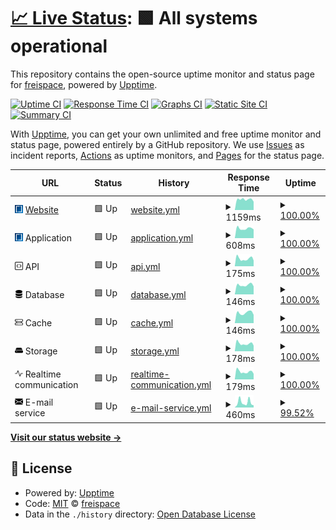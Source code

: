 # [📈 Live Status](https://status.freispace.com): <!--live status--> **🟩 All systems operational**

This repository contains the open-source uptime monitor and status page for [freispace](https://status.freispace.com), powered by [Upptime](https://github.com/upptime/upptime).

[![Uptime CI](https://github.com/freispace/uptime-status/workflows/Uptime%20CI/badge.svg)](https://github.com/freispace/uptime-status/actions?query=workflow%3A%22Uptime+CI%22)
[![Response Time CI](https://github.com/freispace/uptime-status/workflows/Response%20Time%20CI/badge.svg)](https://github.com/freispace/uptime-status/actions?query=workflow%3A%22Response+Time+CI%22)
[![Graphs CI](https://github.com/freispace/uptime-status/workflows/Graphs%20CI/badge.svg)](https://github.com/freispace/uptime-status/actions?query=workflow%3A%22Graphs+CI%22)
[![Static Site CI](https://github.com/freispace/uptime-status/workflows/Static%20Site%20CI/badge.svg)](https://github.com/freispace/uptime-status/actions?query=workflow%3A%22Static+Site+CI%22)
[![Summary CI](https://github.com/freispace/uptime-status/workflows/Summary%20CI/badge.svg)](https://github.com/freispace/uptime-status/actions?query=workflow%3A%22Summary+CI%22)

With [Upptime](https://upptime.js.org), you can get your own unlimited and free uptime monitor and status page, powered entirely by a GitHub repository. We use [Issues](https://github.com/freispace/uptime-status/issues) as incident reports, [Actions](https://github.com/freispace/uptime-status/actions) as uptime monitors, and [Pages](https://status.freispace.com) for the status page.

<!--start: status pages-->
<!-- This summary is generated by Upptime (https://github.com/upptime/upptime) -->
<!-- Do not edit this manually, your changes will be overwritten -->
<!-- prettier-ignore -->
| URL | Status | History | Response Time | Uptime |
| --- | ------ | ------- | ------------- | ------ |
| <img alt="" src="https://raw.githubusercontent.com/freispace/uptime-status/master/assets/favicon.svg" height="13"> [Website](https://freispace.com/de/) | 🟩 Up | [website.yml](https://github.com/freispace/uptime-status/commits/HEAD/history/website.yml) | <details><summary><img alt="Response time graph" src="./graphs/website/response-time-week.png" height="20"> 1159ms</summary><br><a href="https://status.freispace.com/history/website"><img alt="Response time 1049" src="https://img.shields.io/endpoint?url=https%3A%2F%2Fraw.githubusercontent.com%2Ffreispace%2Fuptime-status%2FHEAD%2Fapi%2Fwebsite%2Fresponse-time.json"></a><br><a href="https://status.freispace.com/history/website"><img alt="24-hour response time 916" src="https://img.shields.io/endpoint?url=https%3A%2F%2Fraw.githubusercontent.com%2Ffreispace%2Fuptime-status%2FHEAD%2Fapi%2Fwebsite%2Fresponse-time-day.json"></a><br><a href="https://status.freispace.com/history/website"><img alt="7-day response time 1159" src="https://img.shields.io/endpoint?url=https%3A%2F%2Fraw.githubusercontent.com%2Ffreispace%2Fuptime-status%2FHEAD%2Fapi%2Fwebsite%2Fresponse-time-week.json"></a><br><a href="https://status.freispace.com/history/website"><img alt="30-day response time 1049" src="https://img.shields.io/endpoint?url=https%3A%2F%2Fraw.githubusercontent.com%2Ffreispace%2Fuptime-status%2FHEAD%2Fapi%2Fwebsite%2Fresponse-time-month.json"></a><br><a href="https://status.freispace.com/history/website"><img alt="1-year response time 1049" src="https://img.shields.io/endpoint?url=https%3A%2F%2Fraw.githubusercontent.com%2Ffreispace%2Fuptime-status%2FHEAD%2Fapi%2Fwebsite%2Fresponse-time-year.json"></a></details> | <details><summary><a href="https://status.freispace.com/history/website">100.00%</a></summary><a href="https://status.freispace.com/history/website"><img alt="All-time uptime 100.00%" src="https://img.shields.io/endpoint?url=https%3A%2F%2Fraw.githubusercontent.com%2Ffreispace%2Fuptime-status%2FHEAD%2Fapi%2Fwebsite%2Fuptime.json"></a><br><a href="https://status.freispace.com/history/website"><img alt="24-hour uptime 100.00%" src="https://img.shields.io/endpoint?url=https%3A%2F%2Fraw.githubusercontent.com%2Ffreispace%2Fuptime-status%2FHEAD%2Fapi%2Fwebsite%2Fuptime-day.json"></a><br><a href="https://status.freispace.com/history/website"><img alt="7-day uptime 100.00%" src="https://img.shields.io/endpoint?url=https%3A%2F%2Fraw.githubusercontent.com%2Ffreispace%2Fuptime-status%2FHEAD%2Fapi%2Fwebsite%2Fuptime-week.json"></a><br><a href="https://status.freispace.com/history/website"><img alt="30-day uptime 100.00%" src="https://img.shields.io/endpoint?url=https%3A%2F%2Fraw.githubusercontent.com%2Ffreispace%2Fuptime-status%2FHEAD%2Fapi%2Fwebsite%2Fuptime-month.json"></a><br><a href="https://status.freispace.com/history/website"><img alt="1-year uptime 100.00%" src="https://img.shields.io/endpoint?url=https%3A%2F%2Fraw.githubusercontent.com%2Ffreispace%2Fuptime-status%2FHEAD%2Fapi%2Fwebsite%2Fuptime-year.json"></a></details>
| <img alt="" src="https://raw.githubusercontent.com/freispace/uptime-status/master/assets/favicon.svg" height="13"> Application | 🟩 Up | [application.yml](https://github.com/freispace/uptime-status/commits/HEAD/history/application.yml) | <details><summary><img alt="Response time graph" src="./graphs/application/response-time-week.png" height="20"> 608ms</summary><br><a href="https://status.freispace.com/history/application"><img alt="Response time 982" src="https://img.shields.io/endpoint?url=https%3A%2F%2Fraw.githubusercontent.com%2Ffreispace%2Fuptime-status%2FHEAD%2Fapi%2Fapplication%2Fresponse-time.json"></a><br><a href="https://status.freispace.com/history/application"><img alt="24-hour response time 548" src="https://img.shields.io/endpoint?url=https%3A%2F%2Fraw.githubusercontent.com%2Ffreispace%2Fuptime-status%2FHEAD%2Fapi%2Fapplication%2Fresponse-time-day.json"></a><br><a href="https://status.freispace.com/history/application"><img alt="7-day response time 608" src="https://img.shields.io/endpoint?url=https%3A%2F%2Fraw.githubusercontent.com%2Ffreispace%2Fuptime-status%2FHEAD%2Fapi%2Fapplication%2Fresponse-time-week.json"></a><br><a href="https://status.freispace.com/history/application"><img alt="30-day response time 982" src="https://img.shields.io/endpoint?url=https%3A%2F%2Fraw.githubusercontent.com%2Ffreispace%2Fuptime-status%2FHEAD%2Fapi%2Fapplication%2Fresponse-time-month.json"></a><br><a href="https://status.freispace.com/history/application"><img alt="1-year response time 982" src="https://img.shields.io/endpoint?url=https%3A%2F%2Fraw.githubusercontent.com%2Ffreispace%2Fuptime-status%2FHEAD%2Fapi%2Fapplication%2Fresponse-time-year.json"></a></details> | <details><summary><a href="https://status.freispace.com/history/application">100.00%</a></summary><a href="https://status.freispace.com/history/application"><img alt="All-time uptime 100.00%" src="https://img.shields.io/endpoint?url=https%3A%2F%2Fraw.githubusercontent.com%2Ffreispace%2Fuptime-status%2FHEAD%2Fapi%2Fapplication%2Fuptime.json"></a><br><a href="https://status.freispace.com/history/application"><img alt="24-hour uptime 100.00%" src="https://img.shields.io/endpoint?url=https%3A%2F%2Fraw.githubusercontent.com%2Ffreispace%2Fuptime-status%2FHEAD%2Fapi%2Fapplication%2Fuptime-day.json"></a><br><a href="https://status.freispace.com/history/application"><img alt="7-day uptime 100.00%" src="https://img.shields.io/endpoint?url=https%3A%2F%2Fraw.githubusercontent.com%2Ffreispace%2Fuptime-status%2FHEAD%2Fapi%2Fapplication%2Fuptime-week.json"></a><br><a href="https://status.freispace.com/history/application"><img alt="30-day uptime 100.00%" src="https://img.shields.io/endpoint?url=https%3A%2F%2Fraw.githubusercontent.com%2Ffreispace%2Fuptime-status%2FHEAD%2Fapi%2Fapplication%2Fuptime-month.json"></a><br><a href="https://status.freispace.com/history/application"><img alt="1-year uptime 100.00%" src="https://img.shields.io/endpoint?url=https%3A%2F%2Fraw.githubusercontent.com%2Ffreispace%2Fuptime-status%2FHEAD%2Fapi%2Fapplication%2Fuptime-year.json"></a></details>
| <img alt="" src="https://raw.githubusercontent.com/freispace/uptime-status/master/assets/api.svg" height="13"> API | 🟩 Up | [api.yml](https://github.com/freispace/uptime-status/commits/HEAD/history/api.yml) | <details><summary><img alt="Response time graph" src="./graphs/api/response-time-week.png" height="20"> 175ms</summary><br><a href="https://status.freispace.com/history/api"><img alt="Response time 197" src="https://img.shields.io/endpoint?url=https%3A%2F%2Fraw.githubusercontent.com%2Ffreispace%2Fuptime-status%2FHEAD%2Fapi%2Fapi%2Fresponse-time.json"></a><br><a href="https://status.freispace.com/history/api"><img alt="24-hour response time 131" src="https://img.shields.io/endpoint?url=https%3A%2F%2Fraw.githubusercontent.com%2Ffreispace%2Fuptime-status%2FHEAD%2Fapi%2Fapi%2Fresponse-time-day.json"></a><br><a href="https://status.freispace.com/history/api"><img alt="7-day response time 175" src="https://img.shields.io/endpoint?url=https%3A%2F%2Fraw.githubusercontent.com%2Ffreispace%2Fuptime-status%2FHEAD%2Fapi%2Fapi%2Fresponse-time-week.json"></a><br><a href="https://status.freispace.com/history/api"><img alt="30-day response time 197" src="https://img.shields.io/endpoint?url=https%3A%2F%2Fraw.githubusercontent.com%2Ffreispace%2Fuptime-status%2FHEAD%2Fapi%2Fapi%2Fresponse-time-month.json"></a><br><a href="https://status.freispace.com/history/api"><img alt="1-year response time 197" src="https://img.shields.io/endpoint?url=https%3A%2F%2Fraw.githubusercontent.com%2Ffreispace%2Fuptime-status%2FHEAD%2Fapi%2Fapi%2Fresponse-time-year.json"></a></details> | <details><summary><a href="https://status.freispace.com/history/api">100.00%</a></summary><a href="https://status.freispace.com/history/api"><img alt="All-time uptime 100.00%" src="https://img.shields.io/endpoint?url=https%3A%2F%2Fraw.githubusercontent.com%2Ffreispace%2Fuptime-status%2FHEAD%2Fapi%2Fapi%2Fuptime.json"></a><br><a href="https://status.freispace.com/history/api"><img alt="24-hour uptime 100.00%" src="https://img.shields.io/endpoint?url=https%3A%2F%2Fraw.githubusercontent.com%2Ffreispace%2Fuptime-status%2FHEAD%2Fapi%2Fapi%2Fuptime-day.json"></a><br><a href="https://status.freispace.com/history/api"><img alt="7-day uptime 100.00%" src="https://img.shields.io/endpoint?url=https%3A%2F%2Fraw.githubusercontent.com%2Ffreispace%2Fuptime-status%2FHEAD%2Fapi%2Fapi%2Fuptime-week.json"></a><br><a href="https://status.freispace.com/history/api"><img alt="30-day uptime 100.00%" src="https://img.shields.io/endpoint?url=https%3A%2F%2Fraw.githubusercontent.com%2Ffreispace%2Fuptime-status%2FHEAD%2Fapi%2Fapi%2Fuptime-month.json"></a><br><a href="https://status.freispace.com/history/api"><img alt="1-year uptime 100.00%" src="https://img.shields.io/endpoint?url=https%3A%2F%2Fraw.githubusercontent.com%2Ffreispace%2Fuptime-status%2FHEAD%2Fapi%2Fapi%2Fuptime-year.json"></a></details>
| <img alt="" src="https://raw.githubusercontent.com/freispace/uptime-status/master/assets/db.svg" height="13"> Database | 🟩 Up | [database.yml](https://github.com/freispace/uptime-status/commits/HEAD/history/database.yml) | <details><summary><img alt="Response time graph" src="./graphs/database/response-time-week.png" height="20"> 146ms</summary><br><a href="https://status.freispace.com/history/database"><img alt="Response time 151" src="https://img.shields.io/endpoint?url=https%3A%2F%2Fraw.githubusercontent.com%2Ffreispace%2Fuptime-status%2FHEAD%2Fapi%2Fdatabase%2Fresponse-time.json"></a><br><a href="https://status.freispace.com/history/database"><img alt="24-hour response time 126" src="https://img.shields.io/endpoint?url=https%3A%2F%2Fraw.githubusercontent.com%2Ffreispace%2Fuptime-status%2FHEAD%2Fapi%2Fdatabase%2Fresponse-time-day.json"></a><br><a href="https://status.freispace.com/history/database"><img alt="7-day response time 146" src="https://img.shields.io/endpoint?url=https%3A%2F%2Fraw.githubusercontent.com%2Ffreispace%2Fuptime-status%2FHEAD%2Fapi%2Fdatabase%2Fresponse-time-week.json"></a><br><a href="https://status.freispace.com/history/database"><img alt="30-day response time 151" src="https://img.shields.io/endpoint?url=https%3A%2F%2Fraw.githubusercontent.com%2Ffreispace%2Fuptime-status%2FHEAD%2Fapi%2Fdatabase%2Fresponse-time-month.json"></a><br><a href="https://status.freispace.com/history/database"><img alt="1-year response time 151" src="https://img.shields.io/endpoint?url=https%3A%2F%2Fraw.githubusercontent.com%2Ffreispace%2Fuptime-status%2FHEAD%2Fapi%2Fdatabase%2Fresponse-time-year.json"></a></details> | <details><summary><a href="https://status.freispace.com/history/database">100.00%</a></summary><a href="https://status.freispace.com/history/database"><img alt="All-time uptime 100.00%" src="https://img.shields.io/endpoint?url=https%3A%2F%2Fraw.githubusercontent.com%2Ffreispace%2Fuptime-status%2FHEAD%2Fapi%2Fdatabase%2Fuptime.json"></a><br><a href="https://status.freispace.com/history/database"><img alt="24-hour uptime 100.00%" src="https://img.shields.io/endpoint?url=https%3A%2F%2Fraw.githubusercontent.com%2Ffreispace%2Fuptime-status%2FHEAD%2Fapi%2Fdatabase%2Fuptime-day.json"></a><br><a href="https://status.freispace.com/history/database"><img alt="7-day uptime 100.00%" src="https://img.shields.io/endpoint?url=https%3A%2F%2Fraw.githubusercontent.com%2Ffreispace%2Fuptime-status%2FHEAD%2Fapi%2Fdatabase%2Fuptime-week.json"></a><br><a href="https://status.freispace.com/history/database"><img alt="30-day uptime 100.00%" src="https://img.shields.io/endpoint?url=https%3A%2F%2Fraw.githubusercontent.com%2Ffreispace%2Fuptime-status%2FHEAD%2Fapi%2Fdatabase%2Fuptime-month.json"></a><br><a href="https://status.freispace.com/history/database"><img alt="1-year uptime 100.00%" src="https://img.shields.io/endpoint?url=https%3A%2F%2Fraw.githubusercontent.com%2Ffreispace%2Fuptime-status%2FHEAD%2Fapi%2Fdatabase%2Fuptime-year.json"></a></details>
| <img alt="" src="https://raw.githubusercontent.com/freispace/uptime-status/master/assets/cache.svg" height="13"> Cache | 🟩 Up | [cache.yml](https://github.com/freispace/uptime-status/commits/HEAD/history/cache.yml) | <details><summary><img alt="Response time graph" src="./graphs/cache/response-time-week.png" height="20"> 146ms</summary><br><a href="https://status.freispace.com/history/cache"><img alt="Response time 148" src="https://img.shields.io/endpoint?url=https%3A%2F%2Fraw.githubusercontent.com%2Ffreispace%2Fuptime-status%2FHEAD%2Fapi%2Fcache%2Fresponse-time.json"></a><br><a href="https://status.freispace.com/history/cache"><img alt="24-hour response time 117" src="https://img.shields.io/endpoint?url=https%3A%2F%2Fraw.githubusercontent.com%2Ffreispace%2Fuptime-status%2FHEAD%2Fapi%2Fcache%2Fresponse-time-day.json"></a><br><a href="https://status.freispace.com/history/cache"><img alt="7-day response time 146" src="https://img.shields.io/endpoint?url=https%3A%2F%2Fraw.githubusercontent.com%2Ffreispace%2Fuptime-status%2FHEAD%2Fapi%2Fcache%2Fresponse-time-week.json"></a><br><a href="https://status.freispace.com/history/cache"><img alt="30-day response time 148" src="https://img.shields.io/endpoint?url=https%3A%2F%2Fraw.githubusercontent.com%2Ffreispace%2Fuptime-status%2FHEAD%2Fapi%2Fcache%2Fresponse-time-month.json"></a><br><a href="https://status.freispace.com/history/cache"><img alt="1-year response time 148" src="https://img.shields.io/endpoint?url=https%3A%2F%2Fraw.githubusercontent.com%2Ffreispace%2Fuptime-status%2FHEAD%2Fapi%2Fcache%2Fresponse-time-year.json"></a></details> | <details><summary><a href="https://status.freispace.com/history/cache">100.00%</a></summary><a href="https://status.freispace.com/history/cache"><img alt="All-time uptime 100.00%" src="https://img.shields.io/endpoint?url=https%3A%2F%2Fraw.githubusercontent.com%2Ffreispace%2Fuptime-status%2FHEAD%2Fapi%2Fcache%2Fuptime.json"></a><br><a href="https://status.freispace.com/history/cache"><img alt="24-hour uptime 100.00%" src="https://img.shields.io/endpoint?url=https%3A%2F%2Fraw.githubusercontent.com%2Ffreispace%2Fuptime-status%2FHEAD%2Fapi%2Fcache%2Fuptime-day.json"></a><br><a href="https://status.freispace.com/history/cache"><img alt="7-day uptime 100.00%" src="https://img.shields.io/endpoint?url=https%3A%2F%2Fraw.githubusercontent.com%2Ffreispace%2Fuptime-status%2FHEAD%2Fapi%2Fcache%2Fuptime-week.json"></a><br><a href="https://status.freispace.com/history/cache"><img alt="30-day uptime 100.00%" src="https://img.shields.io/endpoint?url=https%3A%2F%2Fraw.githubusercontent.com%2Ffreispace%2Fuptime-status%2FHEAD%2Fapi%2Fcache%2Fuptime-month.json"></a><br><a href="https://status.freispace.com/history/cache"><img alt="1-year uptime 100.00%" src="https://img.shields.io/endpoint?url=https%3A%2F%2Fraw.githubusercontent.com%2Ffreispace%2Fuptime-status%2FHEAD%2Fapi%2Fcache%2Fuptime-year.json"></a></details>
| <img alt="" src="https://raw.githubusercontent.com/freispace/uptime-status/master/assets/storage.svg" height="13"> Storage | 🟩 Up | [storage.yml](https://github.com/freispace/uptime-status/commits/HEAD/history/storage.yml) | <details><summary><img alt="Response time graph" src="./graphs/storage/response-time-week.png" height="20"> 178ms</summary><br><a href="https://status.freispace.com/history/storage"><img alt="Response time 270" src="https://img.shields.io/endpoint?url=https%3A%2F%2Fraw.githubusercontent.com%2Ffreispace%2Fuptime-status%2FHEAD%2Fapi%2Fstorage%2Fresponse-time.json"></a><br><a href="https://status.freispace.com/history/storage"><img alt="24-hour response time 130" src="https://img.shields.io/endpoint?url=https%3A%2F%2Fraw.githubusercontent.com%2Ffreispace%2Fuptime-status%2FHEAD%2Fapi%2Fstorage%2Fresponse-time-day.json"></a><br><a href="https://status.freispace.com/history/storage"><img alt="7-day response time 178" src="https://img.shields.io/endpoint?url=https%3A%2F%2Fraw.githubusercontent.com%2Ffreispace%2Fuptime-status%2FHEAD%2Fapi%2Fstorage%2Fresponse-time-week.json"></a><br><a href="https://status.freispace.com/history/storage"><img alt="30-day response time 270" src="https://img.shields.io/endpoint?url=https%3A%2F%2Fraw.githubusercontent.com%2Ffreispace%2Fuptime-status%2FHEAD%2Fapi%2Fstorage%2Fresponse-time-month.json"></a><br><a href="https://status.freispace.com/history/storage"><img alt="1-year response time 270" src="https://img.shields.io/endpoint?url=https%3A%2F%2Fraw.githubusercontent.com%2Ffreispace%2Fuptime-status%2FHEAD%2Fapi%2Fstorage%2Fresponse-time-year.json"></a></details> | <details><summary><a href="https://status.freispace.com/history/storage">100.00%</a></summary><a href="https://status.freispace.com/history/storage"><img alt="All-time uptime 100.00%" src="https://img.shields.io/endpoint?url=https%3A%2F%2Fraw.githubusercontent.com%2Ffreispace%2Fuptime-status%2FHEAD%2Fapi%2Fstorage%2Fuptime.json"></a><br><a href="https://status.freispace.com/history/storage"><img alt="24-hour uptime 100.00%" src="https://img.shields.io/endpoint?url=https%3A%2F%2Fraw.githubusercontent.com%2Ffreispace%2Fuptime-status%2FHEAD%2Fapi%2Fstorage%2Fuptime-day.json"></a><br><a href="https://status.freispace.com/history/storage"><img alt="7-day uptime 100.00%" src="https://img.shields.io/endpoint?url=https%3A%2F%2Fraw.githubusercontent.com%2Ffreispace%2Fuptime-status%2FHEAD%2Fapi%2Fstorage%2Fuptime-week.json"></a><br><a href="https://status.freispace.com/history/storage"><img alt="30-day uptime 100.00%" src="https://img.shields.io/endpoint?url=https%3A%2F%2Fraw.githubusercontent.com%2Ffreispace%2Fuptime-status%2FHEAD%2Fapi%2Fstorage%2Fuptime-month.json"></a><br><a href="https://status.freispace.com/history/storage"><img alt="1-year uptime 100.00%" src="https://img.shields.io/endpoint?url=https%3A%2F%2Fraw.githubusercontent.com%2Ffreispace%2Fuptime-status%2FHEAD%2Fapi%2Fstorage%2Fuptime-year.json"></a></details>
| <img alt="" src="https://raw.githubusercontent.com/freispace/uptime-status/master/assets/sse.svg" height="13"> Realtime communication | 🟩 Up | [realtime-communication.yml](https://github.com/freispace/uptime-status/commits/HEAD/history/realtime-communication.yml) | <details><summary><img alt="Response time graph" src="./graphs/realtime-communication/response-time-week.png" height="20"> 179ms</summary><br><a href="https://status.freispace.com/history/realtime-communication"><img alt="Response time 193" src="https://img.shields.io/endpoint?url=https%3A%2F%2Fraw.githubusercontent.com%2Ffreispace%2Fuptime-status%2FHEAD%2Fapi%2Frealtime-communication%2Fresponse-time.json"></a><br><a href="https://status.freispace.com/history/realtime-communication"><img alt="24-hour response time 128" src="https://img.shields.io/endpoint?url=https%3A%2F%2Fraw.githubusercontent.com%2Ffreispace%2Fuptime-status%2FHEAD%2Fapi%2Frealtime-communication%2Fresponse-time-day.json"></a><br><a href="https://status.freispace.com/history/realtime-communication"><img alt="7-day response time 179" src="https://img.shields.io/endpoint?url=https%3A%2F%2Fraw.githubusercontent.com%2Ffreispace%2Fuptime-status%2FHEAD%2Fapi%2Frealtime-communication%2Fresponse-time-week.json"></a><br><a href="https://status.freispace.com/history/realtime-communication"><img alt="30-day response time 193" src="https://img.shields.io/endpoint?url=https%3A%2F%2Fraw.githubusercontent.com%2Ffreispace%2Fuptime-status%2FHEAD%2Fapi%2Frealtime-communication%2Fresponse-time-month.json"></a><br><a href="https://status.freispace.com/history/realtime-communication"><img alt="1-year response time 193" src="https://img.shields.io/endpoint?url=https%3A%2F%2Fraw.githubusercontent.com%2Ffreispace%2Fuptime-status%2FHEAD%2Fapi%2Frealtime-communication%2Fresponse-time-year.json"></a></details> | <details><summary><a href="https://status.freispace.com/history/realtime-communication">100.00%</a></summary><a href="https://status.freispace.com/history/realtime-communication"><img alt="All-time uptime 100.00%" src="https://img.shields.io/endpoint?url=https%3A%2F%2Fraw.githubusercontent.com%2Ffreispace%2Fuptime-status%2FHEAD%2Fapi%2Frealtime-communication%2Fuptime.json"></a><br><a href="https://status.freispace.com/history/realtime-communication"><img alt="24-hour uptime 100.00%" src="https://img.shields.io/endpoint?url=https%3A%2F%2Fraw.githubusercontent.com%2Ffreispace%2Fuptime-status%2FHEAD%2Fapi%2Frealtime-communication%2Fuptime-day.json"></a><br><a href="https://status.freispace.com/history/realtime-communication"><img alt="7-day uptime 100.00%" src="https://img.shields.io/endpoint?url=https%3A%2F%2Fraw.githubusercontent.com%2Ffreispace%2Fuptime-status%2FHEAD%2Fapi%2Frealtime-communication%2Fuptime-week.json"></a><br><a href="https://status.freispace.com/history/realtime-communication"><img alt="30-day uptime 100.00%" src="https://img.shields.io/endpoint?url=https%3A%2F%2Fraw.githubusercontent.com%2Ffreispace%2Fuptime-status%2FHEAD%2Fapi%2Frealtime-communication%2Fuptime-month.json"></a><br><a href="https://status.freispace.com/history/realtime-communication"><img alt="1-year uptime 100.00%" src="https://img.shields.io/endpoint?url=https%3A%2F%2Fraw.githubusercontent.com%2Ffreispace%2Fuptime-status%2FHEAD%2Fapi%2Frealtime-communication%2Fuptime-year.json"></a></details>
| <img alt="" src="https://raw.githubusercontent.com/freispace/uptime-status/master/assets/email.svg" height="13"> E-mail service | 🟩 Up | [e-mail-service.yml](https://github.com/freispace/uptime-status/commits/HEAD/history/e-mail-service.yml) | <details><summary><img alt="Response time graph" src="./graphs/e-mail-service/response-time-week.png" height="20"> 460ms</summary><br><a href="https://status.freispace.com/history/e-mail-service"><img alt="Response time 345" src="https://img.shields.io/endpoint?url=https%3A%2F%2Fraw.githubusercontent.com%2Ffreispace%2Fuptime-status%2FHEAD%2Fapi%2Fe-mail-service%2Fresponse-time.json"></a><br><a href="https://status.freispace.com/history/e-mail-service"><img alt="24-hour response time 198" src="https://img.shields.io/endpoint?url=https%3A%2F%2Fraw.githubusercontent.com%2Ffreispace%2Fuptime-status%2FHEAD%2Fapi%2Fe-mail-service%2Fresponse-time-day.json"></a><br><a href="https://status.freispace.com/history/e-mail-service"><img alt="7-day response time 460" src="https://img.shields.io/endpoint?url=https%3A%2F%2Fraw.githubusercontent.com%2Ffreispace%2Fuptime-status%2FHEAD%2Fapi%2Fe-mail-service%2Fresponse-time-week.json"></a><br><a href="https://status.freispace.com/history/e-mail-service"><img alt="30-day response time 345" src="https://img.shields.io/endpoint?url=https%3A%2F%2Fraw.githubusercontent.com%2Ffreispace%2Fuptime-status%2FHEAD%2Fapi%2Fe-mail-service%2Fresponse-time-month.json"></a><br><a href="https://status.freispace.com/history/e-mail-service"><img alt="1-year response time 345" src="https://img.shields.io/endpoint?url=https%3A%2F%2Fraw.githubusercontent.com%2Ffreispace%2Fuptime-status%2FHEAD%2Fapi%2Fe-mail-service%2Fresponse-time-year.json"></a></details> | <details><summary><a href="https://status.freispace.com/history/e-mail-service">99.52%</a></summary><a href="https://status.freispace.com/history/e-mail-service"><img alt="All-time uptime 99.71%" src="https://img.shields.io/endpoint?url=https%3A%2F%2Fraw.githubusercontent.com%2Ffreispace%2Fuptime-status%2FHEAD%2Fapi%2Fe-mail-service%2Fuptime.json"></a><br><a href="https://status.freispace.com/history/e-mail-service"><img alt="24-hour uptime 100.00%" src="https://img.shields.io/endpoint?url=https%3A%2F%2Fraw.githubusercontent.com%2Ffreispace%2Fuptime-status%2FHEAD%2Fapi%2Fe-mail-service%2Fuptime-day.json"></a><br><a href="https://status.freispace.com/history/e-mail-service"><img alt="7-day uptime 99.52%" src="https://img.shields.io/endpoint?url=https%3A%2F%2Fraw.githubusercontent.com%2Ffreispace%2Fuptime-status%2FHEAD%2Fapi%2Fe-mail-service%2Fuptime-week.json"></a><br><a href="https://status.freispace.com/history/e-mail-service"><img alt="30-day uptime 99.71%" src="https://img.shields.io/endpoint?url=https%3A%2F%2Fraw.githubusercontent.com%2Ffreispace%2Fuptime-status%2FHEAD%2Fapi%2Fe-mail-service%2Fuptime-month.json"></a><br><a href="https://status.freispace.com/history/e-mail-service"><img alt="1-year uptime 99.71%" src="https://img.shields.io/endpoint?url=https%3A%2F%2Fraw.githubusercontent.com%2Ffreispace%2Fuptime-status%2FHEAD%2Fapi%2Fe-mail-service%2Fuptime-year.json"></a></details>

<!--end: status pages-->

[**Visit our status website →**](https://status.freispace.com)

## 📄 License

- Powered by: [Upptime](https://github.com/upptime/upptime)
- Code: [MIT](./LICENSE) © [freispace](https://status.freispace.com)
- Data in the `./history` directory: [Open Database License](https://opendatacommons.org/licenses/odbl/1-0/)
